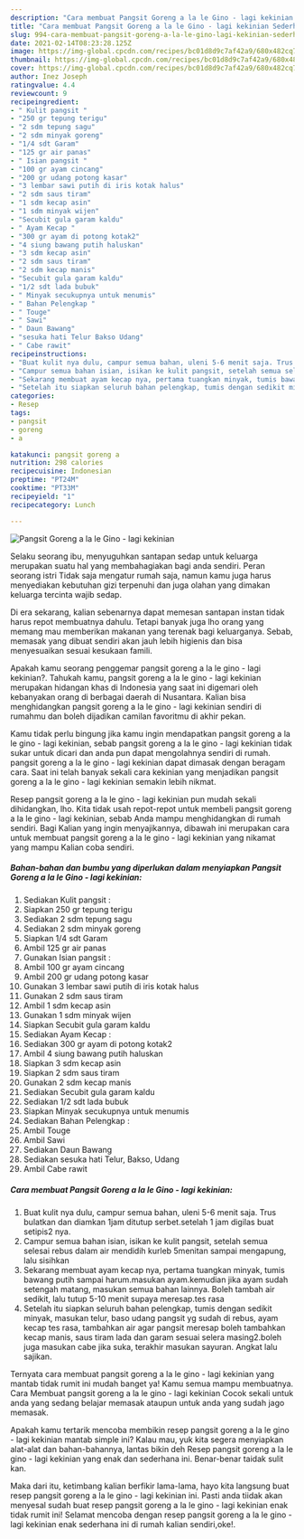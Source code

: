 ```yaml
---
description: "Cara membuat Pangsit Goreng a la le Gino - lagi kekinian Sederhana Untuk Jualan"
title: "Cara membuat Pangsit Goreng a la le Gino - lagi kekinian Sederhana Untuk Jualan"
slug: 994-cara-membuat-pangsit-goreng-a-la-le-gino-lagi-kekinian-sederhana-untuk-jualan
date: 2021-02-14T08:23:28.125Z
image: https://img-global.cpcdn.com/recipes/bc01d8d9c7af42a9/680x482cq70/pangsit-goreng-a-la-le-gino-lagi-kekinian-foto-resep-utama.jpg
thumbnail: https://img-global.cpcdn.com/recipes/bc01d8d9c7af42a9/680x482cq70/pangsit-goreng-a-la-le-gino-lagi-kekinian-foto-resep-utama.jpg
cover: https://img-global.cpcdn.com/recipes/bc01d8d9c7af42a9/680x482cq70/pangsit-goreng-a-la-le-gino-lagi-kekinian-foto-resep-utama.jpg
author: Inez Joseph
ratingvalue: 4.4
reviewcount: 9
recipeingredient:
- " Kulit pangsit "
- "250 gr tepung terigu"
- "2 sdm tepung sagu"
- "2 sdm minyak goreng"
- "1/4 sdt Garam"
- "125 gr air panas"
- " Isian pangsit "
- "100 gr ayam cincang"
- "200 gr udang potong kasar"
- "3 lembar sawi putih di iris kotak halus"
- "2 sdm saus tiram"
- "1 sdm kecap asin"
- "1 sdm minyak wijen"
- "Secubit gula garam kaldu"
- " Ayam Kecap "
- "300 gr ayam di potong kotak2"
- "4 siung bawang putih haluskan"
- "3 sdm kecap asin"
- "2 sdm saus tiram"
- "2 sdm kecap manis"
- "Secubit gula garam kaldu"
- "1/2 sdt lada bubuk"
- " Minyak secukupnya untuk menumis"
- " Bahan Pelengkap "
- " Touge"
- " Sawi"
- " Daun Bawang"
- "sesuka hati Telur Bakso Udang"
- " Cabe rawit"
recipeinstructions:
- "Buat kulit nya dulu, campur semua bahan, uleni 5-6 menit saja. Trus bulatkan dan diamkan 1jam ditutup serbet.setelah 1 jam digilas buat setipis2 nya."
- "Campur semua bahan isian, isikan ke kulit pangsit, setelah semua selesai rebus dalam air mendidih kurleb 5menitan sampai mengapung, lalu sisihkan"
- "Sekarang membuat ayam kecap nya, pertama tuangkan minyak, tumis bawang putih sampai harum.masukan ayam.kemudian jika ayam sudah setengah matang, masukan semua bahan lainnya. Boleh tambah air sedikit, lalu tutup 5-10 menit supaya meresap.tes rasa"
- "Setelah itu siapkan seluruh bahan pelengkap, tumis dengan sedikit minyak, masukan telur, baso udang pangsit yg sudah di rebus, ayam kecap tes rasa, tambahkan air agar pangsit meresap boleh tambahkan kecap manis, saus tiram lada dan garam sesuai selera masing2.boleh juga masukan cabe jika suka, terakhir masukan sayuran. Angkat lalu sajikan."
categories:
- Resep
tags:
- pangsit
- goreng
- a

katakunci: pangsit goreng a 
nutrition: 298 calories
recipecuisine: Indonesian
preptime: "PT24M"
cooktime: "PT33M"
recipeyield: "1"
recipecategory: Lunch

---
```



![Pangsit Goreng a la le Gino - lagi kekinian](https://img-global.cpcdn.com/recipes/bc01d8d9c7af42a9/680x482cq70/pangsit-goreng-a-la-le-gino-lagi-kekinian-foto-resep-utama.jpg)

Selaku seorang ibu, menyuguhkan santapan sedap untuk keluarga merupakan suatu hal yang membahagiakan bagi anda sendiri. Peran seorang istri Tidak saja mengatur rumah saja, namun kamu juga harus menyediakan kebutuhan gizi terpenuhi dan juga olahan yang dimakan keluarga tercinta wajib sedap.

Di era  sekarang, kalian sebenarnya dapat memesan santapan instan tidak harus repot membuatnya dahulu. Tetapi banyak juga lho orang yang memang mau memberikan makanan yang terenak bagi keluarganya. Sebab, memasak yang dibuat sendiri akan jauh lebih higienis dan bisa menyesuaikan sesuai kesukaan famili. 



Apakah kamu seorang penggemar pangsit goreng a la le gino - lagi kekinian?. Tahukah kamu, pangsit goreng a la le gino - lagi kekinian merupakan hidangan khas di Indonesia yang saat ini digemari oleh kebanyakan orang di berbagai daerah di Nusantara. Kalian bisa menghidangkan pangsit goreng a la le gino - lagi kekinian sendiri di rumahmu dan boleh dijadikan camilan favoritmu di akhir pekan.

Kamu tidak perlu bingung jika kamu ingin mendapatkan pangsit goreng a la le gino - lagi kekinian, sebab pangsit goreng a la le gino - lagi kekinian tidak sukar untuk dicari dan anda pun dapat mengolahnya sendiri di rumah. pangsit goreng a la le gino - lagi kekinian dapat dimasak dengan beragam cara. Saat ini telah banyak sekali cara kekinian yang menjadikan pangsit goreng a la le gino - lagi kekinian semakin lebih nikmat.

Resep pangsit goreng a la le gino - lagi kekinian pun mudah sekali dihidangkan, lho. Kita tidak usah repot-repot untuk membeli pangsit goreng a la le gino - lagi kekinian, sebab Anda mampu menghidangkan di rumah sendiri. Bagi Kalian yang ingin menyajikannya, dibawah ini merupakan cara untuk membuat pangsit goreng a la le gino - lagi kekinian yang nikamat yang mampu Kalian coba sendiri.

<!--inarticleads1-->

##### Bahan-bahan dan bumbu yang diperlukan dalam menyiapkan Pangsit Goreng a la le Gino - lagi kekinian:

1. Sediakan  Kulit pangsit :
1. Siapkan 250 gr tepung terigu
1. Sediakan 2 sdm tepung sagu
1. Sediakan 2 sdm minyak goreng
1. Siapkan 1/4 sdt Garam
1. Ambil 125 gr air panas
1. Gunakan  Isian pangsit :
1. Ambil 100 gr ayam cincang
1. Ambil 200 gr udang potong kasar
1. Gunakan 3 lembar sawi putih di iris kotak halus
1. Gunakan 2 sdm saus tiram
1. Ambil 1 sdm kecap asin
1. Gunakan 1 sdm minyak wijen
1. Siapkan Secubit gula garam kaldu
1. Sediakan  Ayam Kecap :
1. Sediakan 300 gr ayam di potong kotak2
1. Ambil 4 siung bawang putih haluskan
1. Siapkan 3 sdm kecap asin
1. Siapkan 2 sdm saus tiram
1. Gunakan 2 sdm kecap manis
1. Sediakan Secubit gula garam kaldu
1. Sediakan 1/2 sdt lada bubuk
1. Siapkan  Minyak secukupnya untuk menumis
1. Sediakan  Bahan Pelengkap :
1. Ambil  Touge
1. Ambil  Sawi
1. Sediakan  Daun Bawang
1. Sediakan sesuka hati Telur, Bakso, Udang
1. Ambil  Cabe rawit




<!--inarticleads2-->

##### Cara membuat Pangsit Goreng a la le Gino - lagi kekinian:

1. Buat kulit nya dulu, campur semua bahan, uleni 5-6 menit saja. Trus bulatkan dan diamkan 1jam ditutup serbet.setelah 1 jam digilas buat setipis2 nya.
1. Campur semua bahan isian, isikan ke kulit pangsit, setelah semua selesai rebus dalam air mendidih kurleb 5menitan sampai mengapung, lalu sisihkan
1. Sekarang membuat ayam kecap nya, pertama tuangkan minyak, tumis bawang putih sampai harum.masukan ayam.kemudian jika ayam sudah setengah matang, masukan semua bahan lainnya. Boleh tambah air sedikit, lalu tutup 5-10 menit supaya meresap.tes rasa
1. Setelah itu siapkan seluruh bahan pelengkap, tumis dengan sedikit minyak, masukan telur, baso udang pangsit yg sudah di rebus, ayam kecap tes rasa, tambahkan air agar pangsit meresap boleh tambahkan kecap manis, saus tiram lada dan garam sesuai selera masing2.boleh juga masukan cabe jika suka, terakhir masukan sayuran. Angkat lalu sajikan.




Ternyata cara membuat pangsit goreng a la le gino - lagi kekinian yang mantab tidak rumit ini mudah banget ya! Kamu semua mampu membuatnya. Cara Membuat pangsit goreng a la le gino - lagi kekinian Cocok sekali untuk anda yang sedang belajar memasak ataupun untuk anda yang sudah jago memasak.

Apakah kamu tertarik mencoba membikin resep pangsit goreng a la le gino - lagi kekinian mantab simple ini? Kalau mau, yuk kita segera menyiapkan alat-alat dan bahan-bahannya, lantas bikin deh Resep pangsit goreng a la le gino - lagi kekinian yang enak dan sederhana ini. Benar-benar taidak sulit kan. 

Maka dari itu, ketimbang kalian berfikir lama-lama, hayo kita langsung buat resep pangsit goreng a la le gino - lagi kekinian ini. Pasti anda tiidak akan menyesal sudah buat resep pangsit goreng a la le gino - lagi kekinian enak tidak rumit ini! Selamat mencoba dengan resep pangsit goreng a la le gino - lagi kekinian enak sederhana ini di rumah kalian sendiri,oke!.


